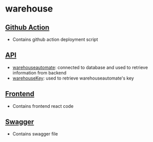 # warehouse

## [Github Action](https://github.com/sijieye/warehouse/tree/main/.github/workflows)
- Contains github action deployment script

## [API](https://github.com/sijieye/warehouse/tree/main/api)
- [warehouseautomate](https://github.com/sijieye/warehouse/tree/main/api/warehouseautomate): connected to database and used to retrieve information from backend
- [warehouseKey](https://github.com/sijieye/warehouse/tree/main/api/warehouseKey): used to retrieve warehouseautomate's key

## [Frontend](https://github.com/sijieye/warehouse/tree/main/frontend)
- Contains frontend react code

## [Swagger](https://github.com/sijieye/warehouse/tree/main/swagger)
- Contains swagger file